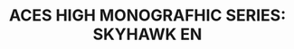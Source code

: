 ---
layout: product
title: "ACES HIGH MONOGRAFHIC SERIES: SKYHAWK EN"
price: "2150" 
desc: "Časopis"
img_path: "/assets/img/AK2939.webp"
brand: "AK"
available: true
special_offer: false
new: true
soon: false
cat: "090000"
subcat: "090200"
subsubcat: "090202"
sifra: "AK2939"
popular: false
spec: false
---
